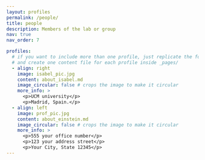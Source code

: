 ```yaml
---
layout: profiles
permalink: /people/
title: people
description: Members of the lab or group
nav: true
nav_order: 7

profiles:
  # if you want to include more than one profile, just replicate the following block
  # and create one content file for each profile inside _pages/
  - align: right
    image: isabel_pic.jpg
    content: about_isabel.md
    image_circular: false # crops the image to make it circular
    more_info: >
      <p>UCM university</p>
      <p>Madrid, Spain.</p>
  - align: left
    image: prof_pic.jpg
    content: about_einstein.md
    image_circular: false # crops the image to make it circular
    more_info: >
      <p>555 your office number</p>
      <p>123 your address street</p>
      <p>Your City, State 12345</p>
---
```

